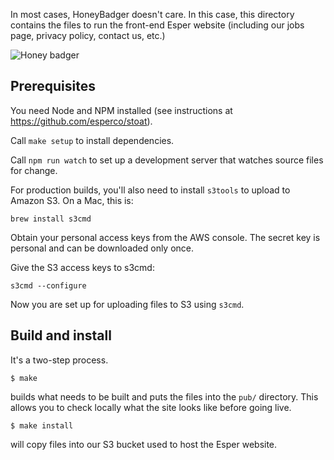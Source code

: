 In most cases, HoneyBadger doesn't care. In this case, this directory contains
the files to run the front-end Esper website (including our jobs page,
privacy policy, contact us, etc.)

![Honey badger](https://c1.staticflickr.com/3/2814/9658682358_f52236c48c.jpg)

Prerequisites
-------------

You need Node and NPM installed (see instructions at
https://github.com/esperco/stoat).

Call `make setup` to install dependencies.

Call `npm run watch` to set up a development server that watches source
files for change.

For production builds, you'll also need to install `s3tools` to upload to
Amazon S3. On a Mac, this is:
```
brew install s3cmd
```

Obtain your personal access keys from the AWS console. The secret key
is personal and can be downloaded only once.

Give the S3 access keys to s3cmd:
```
s3cmd --configure
```

Now you are set up for uploading files to S3 using `s3cmd`.


Build and install
-----------------

It's a two-step process.

```
$ make
```
builds what needs to be built and puts the files into the `pub/`
directory. This allows you to check locally what the site looks like
before going live.

```
$ make install
```
will copy files into our S3 bucket used to host the Esper website.
